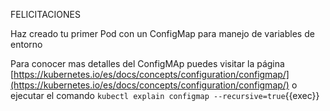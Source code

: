 FELICITACIONES

Haz creado tu primer Pod con un ConfigMap para manejo de variables de entorno

Para conocer mas detalles del ConfigMAp puedes visitar la página [https://kubernetes.io/es/docs/concepts/configuration/configmap/](https://kubernetes.io/es/docs/concepts/configuration/configmap/) o ejecutar el comando `kubectl explain configmap --recursive=true`{{exec}}
